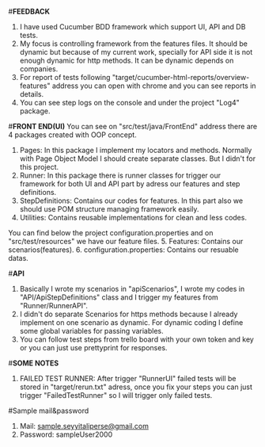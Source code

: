 #**FEEDBACK**
1. I have used Cucumber BDD framework which support UI, API and DB tests. 
2. My focus is controlling framework from the features files. It should be dynamic but because of my current work, specially for API side it is not enough dynamic for http methods. It can be dynamic depends on companies. 
3. For report of tests following "target/cucumber-html-reports/overview-features" address you can open with chrome and you can see reports in details. 
4. You can see step logs on the console and under the project "Log4" package.

#**FRONT END(UI)**
You can see on "src/test/java/FrontEnd" address there are 4 packages created with OOP concept.
1. Pages: In this package I implement my locators and methods. Normally with Page Object Model I should create separate classes. But I didn't for this project.
2. Runner: In this package there is runner classes for trigger our framework for both UI and API part by adress our features and step definitions.
3. StepDefinitions: Contains our codes for features. In this part also we should use POM structure managing framework easily.
4. Utilities: Contains reusable implementations for clean and less codes. 
    
You can find below the project configuration.properties and on "src/test/resources" we have our feature files.
5. Features: Contains our scenarios(features).
6. configuration.properties: Contains our resuable datas.

#**API** 
1. Basically I wrote my scenarios in "apiScenarios", I wrote my codes in "API/ApiStepDefinitions" class and I trigger my features from "Runner/RunnerAPI".
2. I didn't do separate Scenarios for https methods because I already implement on one scenario as dynamic. For dynamic coding I define some global variables for passing variables.
3. You can follow test steps from trello board with your own token and key or you can just use prettyprint for responses.

#**SOME NOTES**
1. FAILED TEST RUNNER: After trigger "RunnerUI" failed tests will be stored in "target/rerun.txt" adress, once you fix your steps you can just trigger "FailedTestRunner" so I will trigger only failed tests.

#Sample mail&password
1. Mail: sample.seyyitaliperse@gmail.com  
2. Password: sampleUser2000




